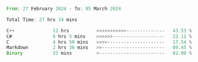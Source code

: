 <!--<div align=center><img src="https://leetcard.jacoblin.cool/CalvinWan0101"></div>-->

<!--START_SECTION:waka-->

```rust
From: 27 February 2024 - To: 05 March 2024

Total Time: 27 hrs 34 mins

C++              12 hrs          >>>>>>>>>>>--------------   43.53 %
C#               6 hrs 5 mins    >>>>>>-------------------   22.11 %
C                4 hrs 50 mins   >>>>---------------------   17.54 %
Markdown         2 hrs 36 mins   >>-----------------------   09.45 %
Binary           33 mins         >------------------------   02.00 %
```

<!--END_SECTION:waka-->
